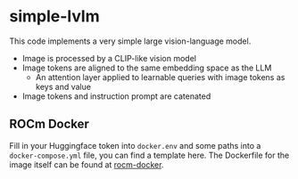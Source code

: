 # simple-lvlm

This code implements a very simple large vision-language model.
- Image is processed by a CLIP-like vision model
- Image tokens are aligned to the same embedding space as the LLM
  - An attention layer applied to learnable queries with image tokens as keys and value
- Image tokens and instruction prompt are catenated


## ROCm Docker

Fill in your Huggingface token into `docker.env` and some paths into a `docker-compose.yml` file,
you can find a template here. The Dockerfile for the image itself can be found at [rocm-docker](https://github.com/sremes/rocm-docker).
